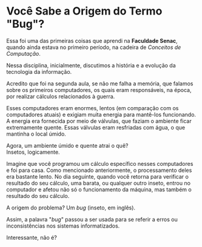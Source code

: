 # Você Sabe a Origem do Termo "Bug"?

Essa foi uma das primeiras coisas que aprendi na **Faculdade Senac**, quando ainda estava no primeiro período, na cadeira de *Conceitos de Computação*.

Nessa disciplina, inicialmente, discutimos a história e a evolução da tecnologia da informação.

Acredito que foi na segunda aula, se não me falha a memória, que falamos sobre os primeiros computadores, os quais eram responsáveis, na época, por realizar cálculos relacionados à guerra.

Esses computadores eram enormes, lentos (em comparação com os computadores atuais) e exigiam muita energia para mantê-los funcionando. A energia era fornecida por meio de válvulas, que faziam o ambiente ficar extremamente quente. Essas válvulas eram resfriadas com água, o que mantinha o local úmido.

Agora, um ambiente úmido e quente atrai o quê?  
Insetos, logicamente.

Imagine que você programou um cálculo específico nesses computadores e foi para casa. Como mencionado anteriormente, o processamento deles era bastante lento. No dia seguinte, quando você retorna para verificar o resultado do seu cálculo, uma barata, ou qualquer outro inseto, entrou no computador e afetou não só o funcionamento da máquina, mas também o resultado do seu cálculo.

A origem do problema? Um *bug* (inseto, em inglês).

Assim, a palavra "*bug*" passou a ser usada para se referir a erros ou inconsistências nos sistemas informatizados.

Interessante, não é?

